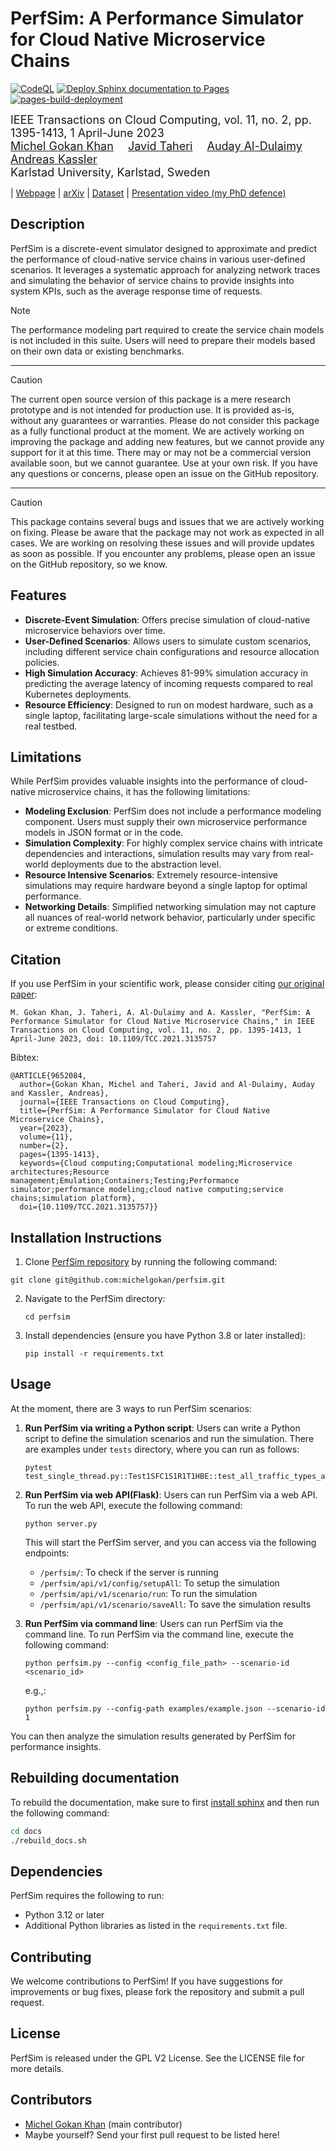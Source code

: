 # PerfSim: A Performance Simulator for Cloud Native Microservice Chains
[![CodeQL](https://github.com/michelgokan/perfsim/actions/workflows/github-code-scanning/codeql/badge.svg)](https://github.com/michelgokan/perfsim/actions/workflows/github-code-scanning/codeql) [![Deploy Sphinx documentation to Pages](https://github.com/michelgokan/perfsim/actions/workflows/sphinx.yml/badge.svg)](https://github.com/michelgokan/perfsim/actions/workflows/sphinx.yml) [![pages-build-deployment](https://github.com/michelgokan/perfsim/actions/workflows/pages/pages-build-deployment/badge.svg)](https://github.com/michelgokan/perfsim/actions/workflows/pages/pages-build-deployment)


<font size="4">
IEEE Transactions on Cloud Computing, vol. 11, no. 2, pp. 1395-1413, 1 April-June 2023
</font>
<br>

<font size="4">
<a href="https://michelgokan.github.io/" style="font-size:100%;">Michel Gokan Khan</a>&emsp;
<a href="https://pure.qub.ac.uk/en/persons/javid-taheri" style="font-size:100%;">Javid Taheri</a>&emsp;
<a href="https://www.es.mdu.se/staff/4442-Auday_Al_Dulaimy" style="font-size:100%;">Auday Al-Dulaimy</a>&emsp;
<a href="https://th-deg.de/en/Andreas%20J.-Kassler-Fakult%C3%A4t%20Angewandte%20Informatik-Professor:innen-5738888" style="font-size:100%;">Andreas Kassler</a>&emsp;
</font>
<br>

<font size="4">
Karlstad University, Karlstad, Sweden
</font>

| <a href="https://perfsim.com">Webpage</a> | <a href="https://arxiv.org/abs/2103.08983">arXiv</a> | <a href="https://ieee-dataport.org/documents/experiments-data-used-evaluating-perfsim-simulation-accuracy-based-sfc-stress-workloads">Dataset</a> | <a href="https://www.youtube.com/watch?v=bVvymER-ZcM">Presentation video (my PhD defence)</a>

## Description 

PerfSim is a discrete-event simulator designed to approximate and predict the performance of cloud-native
service chains in various user-defined scenarios. It leverages a systematic approach for analyzing network traces and
simulating the behavior of service chains to provide insights into system KPIs, such as the average response time of
requests.

> [!NOTE]
> The performance modeling part required to create the service chain models is not included in this suite. Users will
> need to prepare their models based on their own data or existing benchmarks.

---

> [!CAUTION]
> The current open source version of this package is a mere research prototype and is not intended for production use. 
> It is provided as-is, without any guarantees or warranties. Please do not consider this package as a fully functional 
> product at the moment. We are actively working on improving the package and adding new features, but we cannot provide
> any support for it at this time. There may or may not be a commercial version available soon, but we cannot guarantee.
> Use at your own risk. If you have any questions or concerns, please open an issue on the GitHub repository.

---

> [!CAUTION]
> This package contains several bugs and issues that we are actively working on fixing. Please be aware that the package
> may not work as expected in all cases. We are working on resolving these issues and will provide updates as soon as
> possible. If you encounter any problems, please open an issue on the GitHub repository, so we know.


## Features

- **Discrete-Event Simulation**: Offers precise simulation of cloud-native microservice behaviors over time.
- **User-Defined Scenarios**: Allows users to simulate custom scenarios, including different service chain
  configurations and resource allocation policies.
- **High Simulation Accuracy**: Achieves 81-99% simulation accuracy in predicting the average latency of incoming
  requests compared to real Kubernetes deployments.
- **Resource Efficiency**: Designed to run on modest hardware, such as a single laptop, facilitating large-scale
  simulations without the need for a real testbed.

## Limitations

While PerfSim provides valuable insights into the performance of cloud-native microservice chains, it has the following
limitations:

- **Modeling Exclusion**: PerfSim does not include a performance modeling component. Users must supply their own
  microservice performance models in JSON format or in the code.
- **Simulation Complexity**: For highly complex service chains with intricate dependencies and interactions, simulation
  results may vary from real-world deployments due to the abstraction level.
- **Resource Intensive Scenarios**: Extremely resource-intensive simulations may require hardware beyond a single laptop
  for optimal performance.
- **Networking Details**: Simplified networking simulation may not capture all nuances of real-world network behavior,
  particularly under specific or extreme conditions.

## Citation

If you use PerfSim in your scientific work, please consider citing [our original paper](https://ieeexplore.ieee.org/document/9652084):

```
M. Gokan Khan, J. Taheri, A. Al-Dulaimy and A. Kassler, "PerfSim: A Performance Simulator for Cloud Native Microservice Chains," in IEEE Transactions on Cloud Computing, vol. 11, no. 2, pp. 1395-1413, 1 April-June 2023, doi: 10.1109/TCC.2021.3135757
```

Bibtex:

```
@ARTICLE{9652084,
  author={Gokan Khan, Michel and Taheri, Javid and Al-Dulaimy, Auday and Kassler, Andreas},
  journal={IEEE Transactions on Cloud Computing}, 
  title={PerfSim: A Performance Simulator for Cloud Native Microservice Chains}, 
  year={2023},
  volume={11},
  number={2},
  pages={1395-1413},
  keywords={Cloud computing;Computational modeling;Microservice architectures;Resource management;Emulation;Containers;Testing;Performance simulator;performance modeling;cloud native computing;service chains;simulation platform},
  doi={10.1109/TCC.2021.3135757}}
```

## Installation Instructions

1. Clone [PerfSim repository](https://github.com/michelgokan/perfsim) by running the following command:
  ```
  git clone git@github.com:michelgokan/perfsim.git
  ```

2. Navigate to the PerfSim directory:
   ```
   cd perfsim
   ```

3. Install dependencies (ensure you have Python 3.8 or later installed):
   ```
   pip install -r requirements.txt
   ```

## Usage

At the moment, there are 3 ways to run PerfSim scenarios:
1. **Run PerfSim via writing a Python script**: Users can write a Python script to define the simulation scenarios
      and run the simulation.
      There are examples under `tests` directory, where you can run as follows:

   ```
   pytest test_single_thread.py::Test1SFC1S1R1T1HBE::test_all_traffic_types_all_topologies
   ```

2. **Run PerfSim via web API(Flask)**: Users can run PerfSim via a web API. To run the web API, execute the following
   command:

    ```
    python server.py
    ```

   This will start the PerfSim server, and you can access via the following endpoints:

    - `/perfsim/`: To check if the server is running
    - `/perfsim/api/v1/config/setupAll`: To setup the simulation
    - `/perfsim/api/v1/scenario/run`: To run the simulation
    - `/perfsim/api/v1/scenario/saveAll`: To save the simulation results

3. **Run PerfSim via command line**: Users can run PerfSim via the command line. To run PerfSim via the command line,
   execute the following command:

    ```
    python perfsim.py --config <config_file_path> --scenario-id <scenario_id>
    ```

   e.g.,:
   ```
   python perfsim.py --config-path examples/example.json --scenario-id 1
   ```

You can then analyze the simulation results generated by PerfSim for performance insights.

## Rebuilding documentation

To rebuild the documentation, make sure to
first [install sphinx](https://www.sphinx-doc.org/en/master/usage/installation.html) and then run the following command:

```bash
cd docs
./rebuild_docs.sh
```

## Dependencies

PerfSim requires the following to run:

- Python 3.12 or later
- Additional Python libraries as listed in the `requirements.txt` file.

## Contributing

We welcome contributions to PerfSim! If you have suggestions for improvements or bug fixes, please fork the repository
and submit a pull request.

## License

PerfSim is released under the GPL V2 License. See the LICENSE file for more details.

## Contributors

- [Michel Gokan Khan](https://github.com/michelgokan) (main contributor)
- Maybe yourself? Send your first pull request to be listed here!

